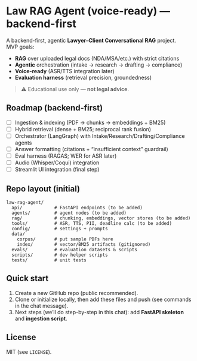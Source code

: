 # Law RAG Agent (voice-ready) — backend-first

A backend-first, agentic **Lawyer–Client Conversational RAG** project.  
MVP goals:
- **RAG** over uploaded legal docs (NDA/MSA/etc.) with strict citations
- **Agentic** orchestration (intake → research → drafting → compliance)
- **Voice-ready** (ASR/TTS integration later)
- **Evaluation harness** (retrieval precision, groundedness)

> ⚠️ Educational use only — **not legal advice**.

## Roadmap (backend-first)
- [ ] Ingestion & indexing (PDF → chunks → embeddings + BM25)
- [ ] Hybrid retrieval (dense + BM25; reciprocal rank fusion)
- [ ] Orchestrator (LangGraph) with Intake/Research/Drafting/Compliance agents
- [ ] Answer formatting (citations + “insufficient context” guardrail)
- [ ] Eval harness (RAGAS; WER for ASR later)
- [ ] Audio (Whisper/Coqui) integration
- [ ] Streamlit UI integration (final step)

## Repo layout (initial)
```
law-rag-agent/
  api/            # FastAPI endpoints (to be added)
  agents/         # agent nodes (to be added)
  rag/            # chunking, embeddings, vector stores (to be added)
  tools/          # ASR, TTS, PII, deadline calc (to be added)
  config/         # settings + prompts
  data/
    corpus/       # put sample PDFs here
    index/        # vector/BM25 artifacts (gitignored)
  evals/          # evaluation datasets & scripts
  scripts/        # dev helper scripts
  tests/          # unit tests
```

## Quick start
1) Create a new GitHub repo (public recommended).  
2) Clone or initialize locally, then add these files and push (see commands in the chat message).  
3) Next steps (we’ll do step-by-step in this chat): add **FastAPI skeleton** and **ingestion script**.

## License
MIT (see `LICENSE`).
